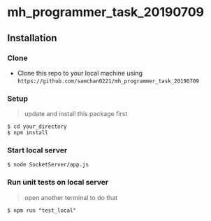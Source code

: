 # mh_programmer_task_20190709

## Installation

### Clone

- Clone this repo to your local machine using `https://github.com/samchan0221/mh_programmer_task_20190709`

### Setup

> update and install this package first

```shell
$ cd your_directory
$ npm install
```

### Start local server

```shell
$ node SocketServer/app.js
```

### Run unit tests on local server

> open another terminal to do that

```shell
$ npm run "test_local"
```
